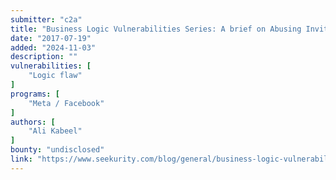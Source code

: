 ```yaml
---
submitter: "c2a"
title: "Business Logic Vulnerabilities Series: A brief on Abusing Invitation Systems"
date: "2017-07-19"
added: "2024-11-03"
description: ""
vulnerabilities: [
    "Logic flaw"
]
programs: [
    "Meta / Facebook"
]
authors: [
    "Ali Kabeel"
]
bounty: "undisclosed"
link: "https://www.seekurity.com/blog/general/business-logic-vulnerabilities-series-a-brief-on-abusing-invitation-systems/"
---
```




